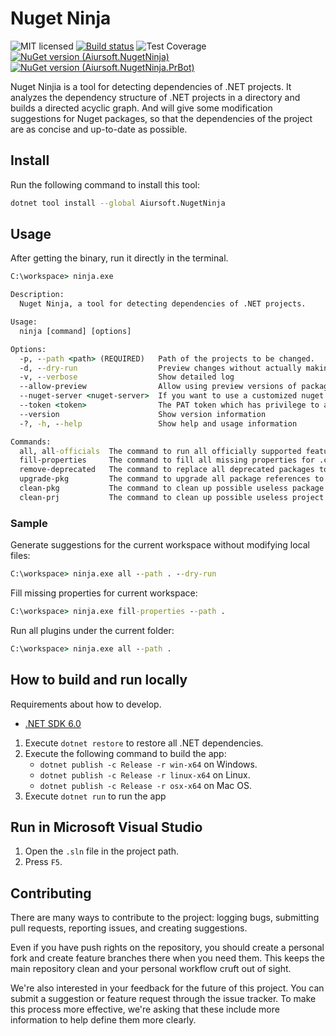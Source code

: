 # Nuget Ninja

![MIT licensed](https://img.shields.io/badge/license-MIT-blue.svg)
[![Build status](https://dev.azure.com/aiursoft/Star/_apis/build/status/NugetNinja%20Build)](https://dev.azure.com/aiursoft/Star/_build/latest?definitionId=18)
![Test Coverage](https://gitlab.aiursoft.cn/aiursoft/nugetninja/badges/master/coverage.svg)
[![NuGet version (Aiursoft.NugetNinja)](https://img.shields.io/nuget/v/Aiursoft.NugetNinja.svg?style=flat-square)](https://www.nuget.org/packages/Aiursoft.NugetNinja/)
[![NuGet version (Aiursoft.NugetNinja.PrBot)](https://img.shields.io/nuget/v/Aiursoft.NugetNinja.PrBot.svg?style=flat-square)](https://www.nuget.org/packages/Aiursoft.NugetNinja.PrBot/)

Nuget Ninjia is a tool for detecting dependencies of .NET projects. It analyzes the dependency structure of .NET projects in a directory and builds a directed acyclic graph. And will give some modification suggestions for Nuget packages, so that the dependencies of the project are as concise and up-to-date as possible.

## Install

Run the following command to install this tool:

```bash
dotnet tool install --global Aiursoft.NugetNinja
```

## Usage

After getting the binary, run it directly in the terminal.

```cmd
C:\workspace> ninja.exe

Description:
  Nuget Ninja, a tool for detecting dependencies of .NET projects.

Usage:
  ninja [command] [options]

Options:
  -p, --path <path> (REQUIRED)   Path of the projects to be changed.
  -d, --dry-run                  Preview changes without actually making them
  -v, --verbose                  Show detailed log
  --allow-preview                Allow using preview versions of packages from Nuget.
  --nuget-server <nuget-server>  If you want to use a customized nuget server instead of the official nuget.org, you can set it with a value like: https://nuget.myserver/v3/index.json
  --token <token>                The PAT token which has privilege to access the nuget server. See: https://docs.microsoft.com/en-us/azure/devops/organizations/accounts/use-personal-access-tokens-to-authenticate
  --version                      Show version information
  -?, -h, --help                 Show help and usage information

Commands:
  all, all-officials  The command to run all officially supported features.
  fill-properties     The command to fill all missing properties for .csproj files.
  remove-deprecated   The command to replace all deprecated packages to new packages.
  upgrade-pkg         The command to upgrade all package references to possible latest and avoid conflicts.
  clean-pkg           The command to clean up possible useless package references.
  clean-prj           The command to clean up possible useless project references.
```

### Sample

Generate suggestions for the current workspace without modifying local files:

```cmd
C:\workspace> ninja.exe all --path . --dry-run
```

Fill missing properties for current workspace:

```cmd
C:\workspace> ninja.exe fill-properties --path .
```

Run all plugins under the current folder:

```cmd
C:\workspace> ninja.exe all --path .
```

## How to build and run locally

Requirements about how to develop.

* [.NET SDK 6.0](https://github.com/dotnet/core/tree/master/release-notes)

1. Execute `dotnet restore` to restore all .NET dependencies.
2. Execute the following command to build the app:
   * `dotnet publish -c Release -r win-x64` on Windows.
   * `dotnet publish -c Release -r linux-x64` on Linux.
   * `dotnet publish -c Release -r osx-x64` on Mac OS.
3. Execute `dotnet run` to run the app

## Run in Microsoft Visual Studio

1. Open the `.sln` file in the project path.
2. Press `F5`.

## Contributing

There are many ways to contribute to the project: logging bugs, submitting pull requests, reporting issues, and creating suggestions.

Even if you have push rights on the repository, you should create a personal fork and create feature branches there when you need them. This keeps the main repository clean and your personal workflow cruft out of sight.

We're also interested in your feedback for the future of this project. You can submit a suggestion or feature request through the issue tracker. To make this process more effective, we're asking that these include more information to help define them more clearly.
